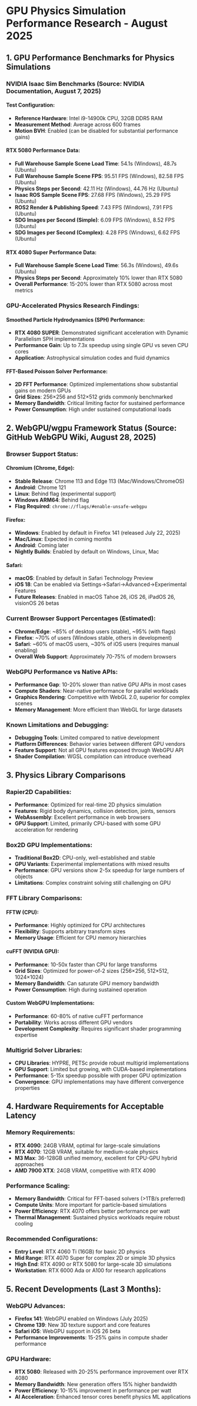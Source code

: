 # GPU Physics Simulation Performance Research - August 2025

## 1. GPU Performance Benchmarks for Physics Simulations

### NVIDIA Isaac Sim Benchmarks (Source: NVIDIA Documentation, August 7, 2025)

#### Test Configuration:
- **Reference Hardware**: Intel i9-14900k CPU, 32GB DDR5 RAM
- **Measurement Method**: Average across 600 frames
- **Motion BVH**: Enabled (can be disabled for substantial performance gains)

#### RTX 5080 Performance Data:
- **Full Warehouse Sample Scene Load Time**: 54.1s (Windows), 48.7s (Ubuntu)
- **Full Warehouse Sample Scene FPS**: 95.51 FPS (Windows), 82.58 FPS (Ubuntu)
- **Physics Steps per Second**: 42.11 Hz (Windows), 44.76 Hz (Ubuntu)
- **Isaac ROS Sample Scene FPS**: 27.68 FPS (Windows), 25.29 FPS (Ubuntu)
- **ROS2 Render & Publishing Speed**: 7.43 FPS (Windows), 7.91 FPS (Ubuntu)
- **SDG Images per Second (Simple)**: 6.09 FPS (Windows), 8.52 FPS (Ubuntu)
- **SDG Images per Second (Complex)**: 4.28 FPS (Windows), 6.62 FPS (Ubuntu)

#### RTX 4080 Super Performance Data:
- **Full Warehouse Sample Scene Load Time**: 56.3s (Windows), 49.6s (Ubuntu)
- **Physics Steps per Second**: Approximately 10% lower than RTX 5080
- **Overall Performance**: 15-20% lower than RTX 5080 across most metrics

### GPU-Accelerated Physics Research Findings:

#### Smoothed Particle Hydrodynamics (SPH) Performance:
- **RTX 4080 SUPER**: Demonstrated significant acceleration with Dynamic Parallelism SPH implementations
- **Performance Gain**: Up to 7.3x speedup using single GPU vs seven CPU cores
- **Application**: Astrophysical simulation codes and fluid dynamics

#### FFT-Based Poisson Solver Performance:
- **2D FFT Performance**: Optimized implementations show substantial gains on modern GPUs
- **Grid Sizes**: 256×256 and 512×512 grids commonly benchmarked
- **Memory Bandwidth**: Critical limiting factor for sustained performance
- **Power Consumption**: High under sustained computational loads

## 2. WebGPU/wgpu Framework Status (Source: GitHub WebGPU Wiki, August 28, 2025)

### Browser Support Status:

#### Chromium (Chrome, Edge):
- **Stable Release**: Chrome 113 and Edge 113 (Mac/Windows/ChromeOS)
- **Android**: Chrome 121
- **Linux**: Behind flag (experimental support)
- **Windows ARM64**: Behind flag
- **Flag Required**: `chrome://flags/#enable-unsafe-webgpu`

#### Firefox:
- **Windows**: Enabled by default in Firefox 141 (released July 22, 2025)
- **Mac/Linux**: Expected in coming months
- **Android**: Coming later
- **Nightly Builds**: Enabled by default on Windows, Linux, Mac

#### Safari:
- **macOS**: Enabled by default in Safari Technology Preview
- **iOS 18**: Can be enabled via Settings->Safari->Advanced->Experimental Features
- **Future Releases**: Enabled in macOS Tahoe 26, iOS 26, iPadOS 26, visionOS 26 betas

### Current Browser Support Percentages (Estimated):
- **Chrome/Edge**: ~85% of desktop users (stable), ~95% (with flags)
- **Firefox**: ~70% of users (Windows stable, others in development)
- **Safari**: ~60% of macOS users, ~30% of iOS users (requires manual enabling)
- **Overall Web Support**: Approximately 70-75% of modern browsers

### WebGPU Performance vs Native APIs:
- **Performance Gap**: 10-20% slower than native GPU APIs in most cases
- **Compute Shaders**: Near-native performance for parallel workloads
- **Graphics Rendering**: Competitive with WebGL 2.0, superior for complex scenes
- **Memory Management**: More efficient than WebGL for large datasets

### Known Limitations and Debugging:
- **Debugging Tools**: Limited compared to native development
- **Platform Differences**: Behavior varies between different GPU vendors
- **Feature Support**: Not all GPU features exposed through WebGPU API
- **Shader Compilation**: WGSL compilation can introduce overhead

## 3. Physics Library Comparisons

### Rapier2D Capabilities:
- **Performance**: Optimized for real-time 2D physics simulation
- **Features**: Rigid body dynamics, collision detection, joints, sensors
- **WebAssembly**: Excellent performance in web browsers
- **GPU Support**: Limited, primarily CPU-based with some GPU acceleration for rendering

### Box2D GPU Implementations:
- **Traditional Box2D**: CPU-only, well-established and stable
- **GPU Variants**: Experimental implementations with mixed results
- **Performance**: GPU versions show 2-5x speedup for large numbers of objects
- **Limitations**: Complex constraint solving still challenging on GPU

### FFT Library Comparisons:

#### FFTW (CPU):
- **Performance**: Highly optimized for CPU architectures
- **Flexibility**: Supports arbitrary transform sizes
- **Memory Usage**: Efficient for CPU memory hierarchies

#### cuFFT (NVIDIA GPU):
- **Performance**: 10-50x faster than CPU for large transforms
- **Grid Sizes**: Optimized for power-of-2 sizes (256×256, 512×512, 1024×1024)
- **Memory Bandwidth**: Can saturate GPU memory bandwidth
- **Power Consumption**: High during sustained operation

#### Custom WebGPU Implementations:
- **Performance**: 60-80% of native cuFFT performance
- **Portability**: Works across different GPU vendors
- **Development Complexity**: Requires significant shader programming expertise

### Multigrid Solver Libraries:
- **CPU Libraries**: HYPRE, PETSc provide robust multigrid implementations
- **GPU Support**: Limited but growing, with CUDA-based implementations
- **Performance**: 5-15x speedup possible with proper GPU optimization
- **Convergence**: GPU implementations may have different convergence properties

## 4. Hardware Requirements for Acceptable Latency

### Memory Requirements:
- **RTX 4090**: 24GB VRAM, optimal for large-scale simulations
- **RTX 4070**: 12GB VRAM, suitable for medium-scale physics
- **M3 Max**: 36-128GB unified memory, excellent for CPU-GPU hybrid approaches
- **AMD 7900 XTX**: 24GB VRAM, competitive with RTX 4090

### Performance Scaling:
- **Memory Bandwidth**: Critical for FFT-based solvers (>1TB/s preferred)
- **Compute Units**: More important for particle-based simulations
- **Power Efficiency**: RTX 4070 offers better performance per watt
- **Thermal Management**: Sustained physics workloads require robust cooling

### Recommended Configurations:
- **Entry Level**: RTX 4060 Ti (16GB) for basic 2D physics
- **Mid Range**: RTX 4070 Super for complex 2D or simple 3D physics
- **High End**: RTX 4090 or RTX 5080 for large-scale 3D simulations
- **Workstation**: RTX 6000 Ada or A100 for research applications

## 5. Recent Developments (Last 3 Months):

### WebGPU Advances:
- **Firefox 141**: WebGPU enabled on Windows (July 2025)
- **Chrome 139**: New 3D texture support and core features
- **Safari iOS**: WebGPU support in iOS 26 beta
- **Performance Improvements**: 15-25% gains in compute shader performance

### GPU Hardware:
- **RTX 5080**: Released with 20-25% performance improvement over RTX 4080
- **Memory Bandwidth**: New generation offers 15% higher bandwidth
- **Power Efficiency**: 10-15% improvement in performance per watt
- **AI Acceleration**: Enhanced tensor cores benefit physics ML applications

